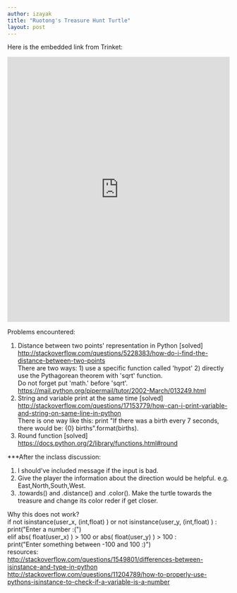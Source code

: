 ```yaml
---
author: izayak
title: "Ruotong's Treasure Hunt Turtle"
layout: post
---
```


Here is the embedded link from Trinket:  
<iframe src="https://trinket.io/embed/python/8ea9579e8d" width="100%" height="600" frameborder="0" marginwidth="0" marginheight="0" allowfullscreen></iframe>  

Problems encountered:  
1. Distance between two points' representation in Python [solved]  
http://stackoverflow.com/questions/5228383/how-do-i-find-the-distance-between-two-points  
There are two ways: 1) use a specific function called 'hypot' 2) directly use the Pythagorean theorem with 'sqrt' function.  
Do not forget put 'math.' before 'sqrt'. https://mail.python.org/pipermail/tutor/2002-March/013249.html  
2. String and variable print at the same time [solved]  
http://stackoverflow.com/questions/17153779/how-can-i-print-variable-and-string-on-same-line-in-python  
There is one way like this: print "If there was a birth every 7 seconds, there would be: {0} births".format(births).  
3. Round function [solved]  
https://docs.python.org/2/library/functions.html#round  

***After the inclass discussion:  
1. I should've included message if the input is bad.  
2. Give the player the information about the direction would be helpful. e.g. East,North,South,West. 
3. .towards() and .distance() and .color(). Make the turtle towards the treasure and change its color reder if get closer.  

Why this does not work?  
  if not isinstance(user_x, (int,float) )  or not isinstance(user_y, (int,float) ) :  
    print("Enter a number :(")  
  elif abs( float(user_x) ) > 100 or abs( float(user_y) ) > 100 :  
    print("Enter something between -100 and 100 :)")  
resources:  
http://stackoverflow.com/questions/1549801/differences-between-isinstance-and-type-in-python  
http://stackoverflow.com/questions/11204789/how-to-properly-use-pythons-isinstance-to-check-if-a-variable-is-a-number  
